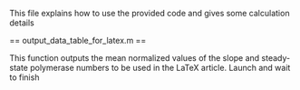 This file explains how to use the provided code and gives some calculation details



== output_data_table_for_latex.m ==

This function outputs the mean normalized values of the slope and steady-state polymerase numbers to be used in the LaTeX article.
Launch and wait to finish




